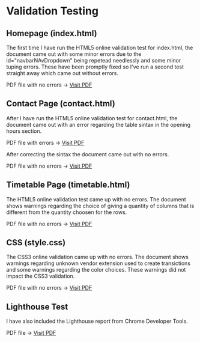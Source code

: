 # Validation Testing

## Homepage (index.html)

The first time I have run the HTML5 online validation test for index.html, the document came out with some minor errors due to the id="navbarNAvDropdown" being repetead needlessly and some minor tuping errors. These have been promptly fixed so I've run a second test straight away which came out without errors.

PDF file with no errors -> [Visit PDF](PDF/validation-index.pdf)

## Contact Page (contact.html)

After I have run the HTML5 online validation test for contact.html, the document came out with an error regarding the table sintax in the opening hours section. 

PDF file with errors -> [Visit PDF](PDF/validation_error-contact.pdf)

After correcting the sintax the document came out with no errors.

PDF file with no errors -> [Visit PDF](PDF/validation-contact.pdf)

## Timetable Page (timetable.html)

The HTML5 online validation test came up with no errors. The document shows warnings regarding the choice of giving a quantity of columns that is different from the quantity choosen for the rows.

PDF file with no errors -> [Visit PDF](PDF/validation-timetable.pdf)

## CSS (style.css)

The CSS3 online validation came up with no errors. The document shows warnings regarding unknown vendor extension used to create transictions and some warnings regarding the color choices. These warnings did not impact the CSS3 validation.

PDF file with no errors -> [Visit PDF](PDF/validation-css.pdf)

## Lighthouse Test 

I have also included the Lighthouse report from Chrome Developer Tools.

PDF file -> [Visit PDF](PDF/lighthouse-test.pdf)




